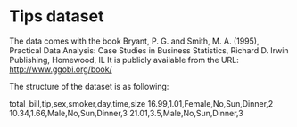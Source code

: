 # Tips dataset

The data comes with the book Bryant, P. G. and Smith, M. A. (1995), Practical Data Analysis: Case Studies in Business Statistics, Richard D. Irwin Publishing, Homewood, IL
It is publicly available from the URL: http://www.ggobi.org/book/

The structure of the dataset is as following:

total_bill,tip,sex,smoker,day,time,size
16.99,1.01,Female,No,Sun,Dinner,2
10.34,1.66,Male,No,Sun,Dinner,3
21.01,3.5,Male,No,Sun,Dinner,3
